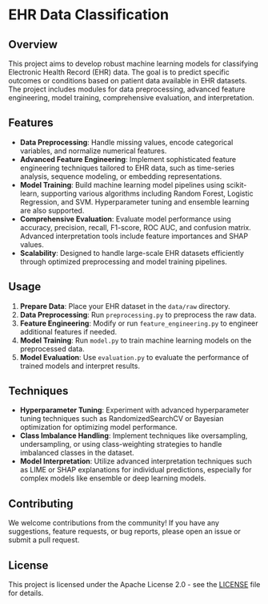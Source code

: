 # EHR Data Classification

## Overview

This project aims to develop robust machine learning models for classifying Electronic Health Record (EHR) data. The goal is to predict specific outcomes or conditions based on patient data available in EHR datasets. The project includes modules for data preprocessing, advanced feature engineering, model training, comprehensive evaluation, and interpretation.

## Features

- **Data Preprocessing**: Handle missing values, encode categorical variables, and normalize numerical features.
- **Advanced Feature Engineering**: Implement sophisticated feature engineering techniques tailored to EHR data, such as time-series analysis, sequence modeling, or embedding representations.
- **Model Training**: Build machine learning model pipelines using scikit-learn, supporting various algorithms including Random Forest, Logistic Regression, and SVM. Hyperparameter tuning and ensemble learning are also supported.
- **Comprehensive Evaluation**: Evaluate model performance using accuracy, precision, recall, F1-score, ROC AUC, and confusion matrix. Advanced interpretation tools include feature importances and SHAP values.
- **Scalability**: Designed to handle large-scale EHR datasets efficiently through optimized preprocessing and model training pipelines.

## Usage

1. **Prepare Data**: Place your EHR dataset in the `data/raw` directory.
2. **Data Preprocessing**: Run `preprocessing.py` to preprocess the raw data.
3. **Feature Engineering**: Modify or run `feature_engineering.py` to engineer additional features if needed.
4. **Model Training**: Run `model.py` to train machine learning models on the preprocessed data.
5. **Model Evaluation**: Use `evaluation.py` to evaluate the performance of trained models and interpret results.

## Techniques

- **Hyperparameter Tuning**: Experiment with advanced hyperparameter tuning techniques such as RandomizedSearchCV or Bayesian optimization for optimizing model performance.
- **Class Imbalance Handling**: Implement techniques like oversampling, undersampling, or using class-weighting strategies to handle imbalanced classes in the dataset.
- **Model Interpretation**: Utilize advanced interpretation techniques such as LIME or SHAP explanations for individual predictions, especially for complex models like ensemble or deep learning models.

## Contributing

We welcome contributions from the community! If you have any suggestions, feature requests, or bug reports, please open an issue or submit a pull request.

## License

This project is licensed under the Apache License 2.0 - see the [LICENSE](LICENSE) file for details.
